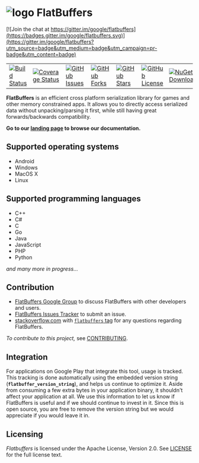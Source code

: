 ![logo](http://google.github.io/flatbuffers/fpl_logo_small.png) FlatBuffers
===========

[![Join the chat at https://gitter.im/google/flatbuffers](https://badges.gitter.im/google/flatbuffers.svg)](https://gitter.im/google/flatbuffers?utm_source=badge&utm_medium=badge&utm_campaign=pr-badge&utm_content=badge)


<table>
   <tr>
     <td>
       <a href='https://travis-ci.org/sintefneodroid/flatbuffers'>
         <img src='https://travis-ci.org/sintefneodroid/flatbuffers.svg?branch=master' alt='Build Status' />
       </a>
     </td>
     <td>
       <a href='https://coveralls.io/github/sintefneodroid/flatbuffers?branch=master'>
         <img src='https://coveralls.io/repos/github/sintefneodroid/flatbuffers/badge.svg?branch=master' alt='Coverage Status' />
       </a>
     </td>
     <td>
       <a href='https://github.com/sintefneodroid/flatbuffers/issues'>
         <img src='https://img.shields.io/github/issues/sintefneodroid/flatbuffers.svg?style=flat' alt='GitHub Issues' />
       </a>
     </td>
     <td>
       <a href='https://github.com/sintefneodroid/flatbuffers/network'>
         <img src='https://img.shields.io/github/forks/sintefneodroid/flatbuffers.svg?style=flat' alt='GitHub Forks' />
       </a>
     </td>
       <td>
       <a href='https://github.com/sintefneodroid/flatbuffers/stargazers'>
         <img src='https://img.shields.io/github/stars/sintefneodroid/flatbuffers.svg?style=flat' alt='GitHub Stars' />
       </a>
     </td>
       <td>
       <a href='https://github.com/sintefneodroid/flatbuffers/blob/master/LICENSE.md'>
         <img src='https://img.shields.io/github/license/sintefneodroid/flatbuffers.svg?style=flat' alt='GitHub License' />
       </a>
     </td>
     <td>
       <a href='https://www.nuget.org/packages/Neodroid-FlatBuffers/'>
         <img src='https://img.shields.io/nuget/dt/Neodroid-FlatBuffers.svg?style=flat' alt='NuGet Downloads' />
       </a>
     </td>
       <td>
       <a href='https://www.nuget.org/packages/Neodroid-FlatBuffers/'>
         <img src='https://img.shields.io/nuget/v/Neodroid-FlatBuffers.svg?style=flat' alt='NuGet Version' />
       </a>
     </td>
  </tr>
</table>


**FlatBuffers** is an efficient cross platform serialization library for games and
other memory constrained apps. It allows you to directly access serialized data without
unpacking/parsing it first, while still having great forwards/backwards compatibility.

**Go to our [landing page][] to browse our documentation.**

## Supported operating systems
* Android
* Windows
* MacOS X
* Linux

## Supported programming languages
* C++
* C#
* C
* Go
* Java
* JavaScript
* PHP
* Python

*and many more in progress...*

## Contribution
* [FlatBuffers Google Group][] to discuss FlatBuffers with other developers and users.
* [FlatBuffers Issues Tracker][] to submit an issue.
* [stackoverflow.com][] with [`flatbuffers` tag][] for any questions regarding FlatBuffers.

*To contribute to this project,* see [CONTRIBUTING][].

## Integration
For applications on Google Play that integrate this tool, usage is tracked.
This tracking is done automatically using the embedded version string
(**`flatbuffer_version_string`**), and helps us continue to optimize it. Aside from
consuming a few extra bytes in your application binary, it shouldn't affect
your application at all.  We use this information to let us know if FlatBuffers
is useful and if we should continue to invest in it. Since this is open
source, you are free to remove the version string but we would appreciate if
you would leave it in.

## Licensing
*Flatbuffers* is licensed under the Apache License, Version 2.0. See [LICENSE][] for the full license text.

<br>

   [CONTRIBUTING]: http://github.com/google/flatbuffers/blob/master/CONTRIBUTING.md
   [`flatbuffers` tag]: https://stackoverflow.com/questions/tagged/flatbuffers
   [FlatBuffers Google Group]: https://groups.google.com/forum/#!forum/flatbuffers
   [FlatBuffers Issues Tracker]: http://github.com/google/flatbuffers/issues
   [stackoverflow.com]: http://stackoverflow.com/search?q=flatbuffers
   [landing page]: http://google.github.io/flatbuffers
   [LICENSE]: https://github.com/google/flatbuffers/blob/master/LICENSE.txt
